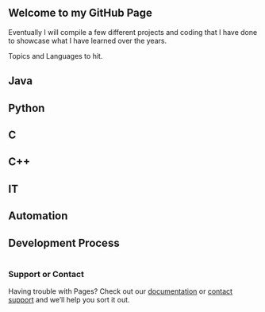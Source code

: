 ## Welcome to my GitHub Page

Eventually I will compile a few different projects and coding that I have done to showcase what I have learned over the years. 

Topics and Languages to hit.

## Java
## Python
## C
## C++

## IT
## Automation

## Development Process


```markdown

```

### Support or Contact

Having trouble with Pages? Check out our [documentation](https://help.github.com/categories/github-pages-basics/) or [contact support](https://github.com/contact) and we’ll help you sort it out.
